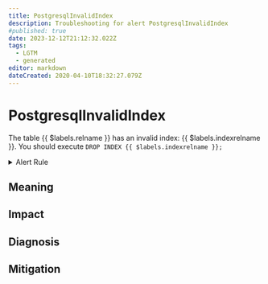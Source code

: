```yaml
---
title: PostgresqlInvalidIndex
description: Troubleshooting for alert PostgresqlInvalidIndex
#published: true
date: 2023-12-12T21:12:32.022Z
tags: 
  - LGTM
  - generated
editor: markdown
dateCreated: 2020-04-10T18:32:27.079Z
---
```


# PostgresqlInvalidIndex

The table {{ $labels.relname }} has an invalid index: {{ $labels.indexrelname }}. You should execute `DROP INDEX {{ $labels.indexrelname }};`

<details>
  <summary>Alert Rule</summary>

{{% rule "postgresql/postgres-exporter.yml" "PostgresqlInvalidIndex" %}}

{{% comment %}}

```yaml
alert: PostgresqlInvalidIndex
expr: pg_general_index_info_pg_relation_size{indexrelname=~".*ccnew.*"}
for: 6h
labels:
    severity: warning
annotations:
    summary: Postgresql invalid index (instance {{ $labels.instance }})
    description: |-
        The table {{ $labels.relname }} has an invalid index: {{ $labels.indexrelname }}. You should execute `DROP INDEX {{ $labels.indexrelname }};`
          VALUE = {{ $value }}
          LABELS = {{ $labels }}
    runbook: https://github.com/srerun/prometheus-alerts/blob/main/content/runbooks/postgres-exporter/PostgresqlInvalidIndex.md

```

{{% /comment %}}

</details>


## Meaning
[//]: # "Short paragraph that explains what the alert means"


## Impact
[//]: # "What could / will happen if the alert is not addressed"



## Diagnosis
[//]: # "Steps to take to identify the cause of the problem"



## Mitigation
[//]: # "The steps necessary to resolve the alert"
